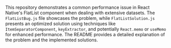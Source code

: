 This repository demonstrates a common performance issue in React Native's FlatList component when dealing with extensive datasets. The `FlatListBug.js` file showcases the problem, while `FlatListSolution.js` presents an optimized solution using techniques like `ItemSeparatorComponent`, `keyExtractor`, and potentially `React.memo` or `useMemo` for enhanced performance.  The README provides a detailed explanation of the problem and the implemented solutions.